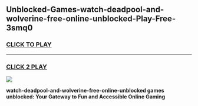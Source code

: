 
## Unblocked-Games-watch-deadpool-and-wolverine-free-online-unblocked-Play-Free-3smq0
<h3>
<a href="https://premium76.site?title=watch-deadpool-and-wolverine-free-online-unblocked&ref=23A">CLICK TO PLAY</a></h3>
<hr>

<h3>
<a href="https://premium76.site?title=watch-deadpool-and-wolverine-free-online-unblocked&ref=23A">CLICK 2 PLAY</a>
  
</h3>

<a href="https://premium76.site?title=watch-deadpool-and-wolverine-free-online-unblocked&ref=23A"><img src="https://clearcache.store/games.png"></a>


**watch-deadpool-and-wolverine-free-online-unblocked games unblocked: Your Gateway to Fun and Accessible Online Gaming**
